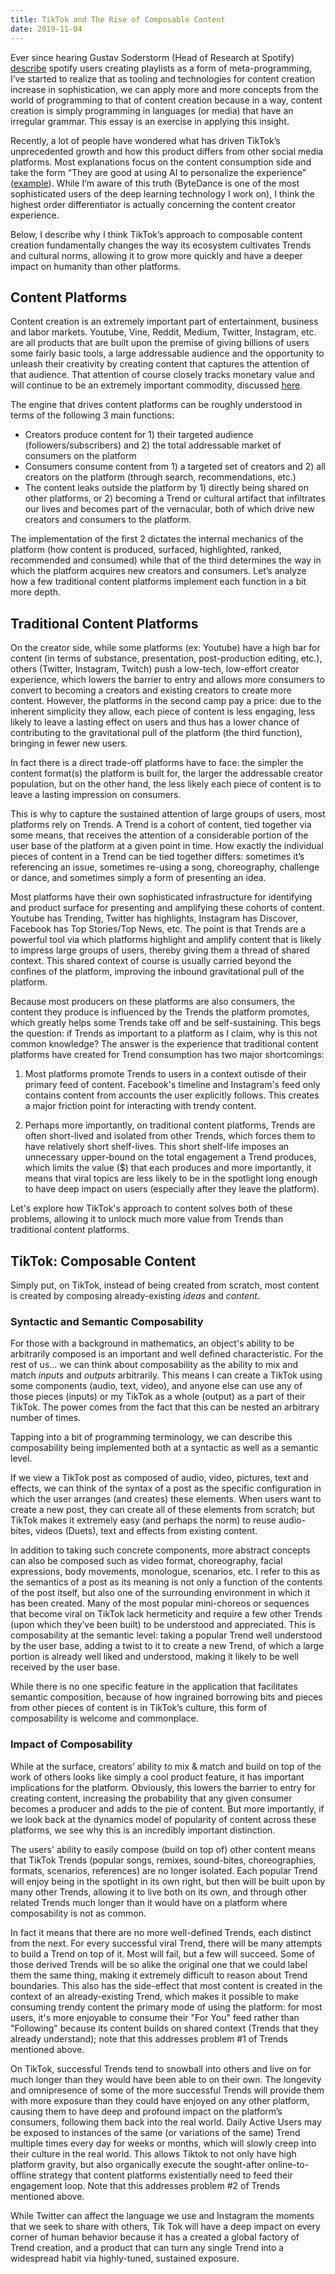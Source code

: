 ```yaml
---
title: TikTok and The Rise of Composable Content
date: 2019-11-04
---
```

Ever since hearing Gustav Soderstorm (Head of Research at Spotify) [describe](https://www.youtube.com/watch?v=v-9Mpe7NhkM&t=31m18s) spotify users creating playlists as a form of meta-programming, I’ve started to realize that as tooling and technologies for content creation increase in sophistication, we can apply more and more concepts from the world of programming to that of content creation because in a way, content creation is simply programming in languages (or media) that have an irregular grammar. This essay is an exercise in applying this insight.

Recently, a lot of people have wondered what has driven TikTok’s unprecedented growth and how this product differs from other social media platforms. Most explanations focus on the content consumption side and take the form “They are good at using AI to personalize the experience”  ([example](https://a16z.com/2018/12/03/when-ai-is-the-product-the-rise-of-ai-based-consumer-apps/)). While I’m aware of this truth (ByteDance is one of the most sophisticated users of the deep learning technology I work on), I think the highest order differentiator is actually concerning the content creator experience. 

Below, I describe why I think TikTok’s approach to composable content creation fundamentally changes the way its ecosystem cultivates Trends and cultural norms, allowing it to grow more quickly and have a deeper impact on humanity than other platforms. 
 
## Content Platforms
 
Content creation is an extremely important part of entertainment, business and labor markets.
Youtube, Vine, Reddit, Medium, Twitter, Instagram, etc. are all products that are built upon the premise of giving billions of users some fairly basic tools, a large addressable audience and the opportunity to unleash their creativity by creating content that captures the attention of that audience. That attention of course closely tracks monetary value and will continue to be an extremely important commodity, discussed [here](http://preprint.peddy.ai/attention).


The engine that drives content platforms can be roughly understood in terms of the following 3 main functions:

* Creators produce content for 1) their targeted audience (followers/subscribers) and 2) the total addressable market of consumers on the platform  
* Consumers consume content from 1) a targeted set of creators and 2) all creators on the platform (through search, recommendations, etc.)
* The content leaks outside the platform by 1) directly being shared on other platforms, or 2) becoming a Trend or cultural artifact that infiltrates our lives and becomes part of the vernacular, both of which drive new creators and consumers to the platform.


The implementation of the first 2 dictates the internal mechanics of the platform (how content is produced, surfaced, highlighted, ranked, recommended and consumed) while that of the third determines the way in which the platform acquires new creators and consumers. Let’s analyze how a few traditional content platforms implement each function in a bit more depth. 
 
## Traditional Content Platforms
On the creator side, while some platforms (ex: Youtube) have a high bar for content (in terms of substance, presentation, post-production editing, etc.), others (Twitter, Instagram, Twitch) push a low-tech, low-effort creator experience, which lowers the barrier to entry and allows more consumers to convert to becoming a creators and existing creators to create more content.
However, the platforms in the second camp pay a price: due to the inherent simplicity they allow, each piece of content is less engaging, less likely to leave a lasting effect on users and thus has a lower chance of contributing to the gravitational pull of the platform (the third function), bringing in fewer new users.


In fact there is a direct trade-off platforms have to face: the simpler the content format(s) the platform is built for, the larger the addressable creator population, but on the other hand, the less likely each piece of content is to leave a lasting impression on consumers.


This is why to capture the sustained attention of large groups of users, most platforms rely on Trends. A Trend is a cohort of content, tied together via some means, that receives the attention of a considerable portion of the user base of the platform at a given point in time. How exactly the individual pieces of content in a Trend can be tied together differs: sometimes it’s referencing an issue, sometimes re-using a song, choreography, challenge or dance, and sometimes simply a form of presenting an idea. 


Most platforms have their own sophisticated infrastructure for identifying and product surface for presenting and amplifying these cohorts of content. Youtube has Trending, Twitter has highlights, Instagram has Discover, Facebook has Top Stories/Top News, etc. The point is that Trends are a powerful tool via which platforms highlight and amplify content that is likely to impress large groups of users, thereby giving them a thread of shared context. This shared context of course is usually carried beyond the confines of the platform, improving the inbound gravitational pull of the platform.


Because most producers on these platforms are also consumers, the content they produce is influenced by the Trends the platform promotes, which greatly helps some Trends take off and be self-sustaining. This begs the question: if Trends as important to a platform as I claim, why is this not common knowledge? The answer is the experience that traditional content platforms have created for Trend consumption has two major shortcomings:

1) Most platforms promote Trends to users in a context outisde of their primary feed of content. Facebook's timeline and Instagram's feed only contains content from accounts the user explicitly follows. This creates a major friction point for interacting with trendy content.

2) Perhaps more importantly, on traditional content platforms, Trends are often short-lived and isolated from other Trends, which forces them to have relatively short shelf-lives. This short shelf-life imposes an unnecessary upper-bound on the total engagement a Trend produces, which limits the value ($) that each produces and more importantly, it means that viral topics are less likely to be in the spotlight long enough to have deep impact on users (especially after they leave the platform). 

Let's explore how TikTok's approach to content solves both of these problems, allowing it to unlock much more value from Trends than traditional content platforms.
 
## TikTok: Composable Content
 
Simply put, on TikTok, instead of being created from scratch, most content is created by composing already-existing _ideas_ and _content_.
 
### Syntactic and Semantic Composability

For those with a background in mathematics, an object's ability to be arbitrarily composed is an important and well defined characteristic. For the rest of us... we can think about composability as the ability to mix and match _inputs_ and _outputs_ arbitrarily. This means I can create a TikTok using some components (audio, text, video), and anyone else can use any of those pieces (inputs) or my TikTok as a whole (output) as a part of their TikTok. The power comes from the fact that this can be nested an arbitrary number of times.


Tapping into a bit of programming terminology, we can describe this composability being implemented both at a syntactic as well as a semantic level.


If we view a TikTok post as composed of audio, video, pictures, text and effects, we can think of the syntax of a post as the specific configuration in which the user arranges (and creates) these elements. When users want to create a new post, they can create all of these elements from scratch; but TikTok makes it extremely easy (and perhaps the norm) to reuse audio-bites, videos (Duets), text and effects from existing content.


In addition to taking such concrete components, more abstract concepts can also be composed such as video format, choreography, facial expressions, body movements, monologue, scenarios, etc. I refer to this as the semantics of a post as its meaning is not only a function of the contents of the post itself, but also one of the surrounding environment in which it has been created. Many of the most popular mini-choreos or sequences that become viral on TikTok lack hermeticity and require a few other Trends (upon which they’ve been built) to be understood and appreciated. This is composability at the semantic level: taking a popular Trend well understood by the user base, adding a twist to it to create a new Trend, of which a large portion is already well liked and understood, making it likely to be well received by the user base.


While there is no one specific feature in the application that facilitates semantic composition, because of how ingrained borrowing bits and pieces from other pieces of content is in TikTok’s culture, this form of composability is welcome and commonplace.
 
### Impact of Composability
 
While at the surface, creators’ ability to mix & match and build on top of the work of others looks like simply a cool product feature, it has important implications for the platform. Obviously, this lowers the barrier to entry for creating content, increasing the probability that any given consumer becomes a producer and adds to the pie of content. But more importantly, if we look back at the dynamics model of popularity of content across these platforms, we see why this is an incredibly important distinction.
 
The users' ability to easily compose (build on top of) other content means that TikTok Trends (popular songs, remixes, sound-bites, choreographies, formats, scenarios, references) are no longer isolated. Each popular Trend will enjoy being in the spotlight in its own right, but then will be built upon by many other Trends, allowing it to live both on its own, and through other related Trends much longer than it would have on a platform where composability is not as common.
 
In fact it means that there are no more well-defined Trends, each distinct from the next. For every successful viral Trend, there will be many attempts to build a Trend on top of it. Most will fail, but a few will succeed. Some of those derived Trends will be so alike the original one that we could label them the same thing, making it extremely difficult to reason about Trend boundaries. This also has the side-effect that most content is created in the context of an already-existing Trend, which makes it possible to make consuming trendy content the primary mode of using the platform: for most users, it's more enjoyable to consume their "For You" feed rather than "Following" because its content builds on shared context (Trends that they already understand); note that this addresses problem #1 of Trends mentioned above.
 
On TikTok, successful Trends tend to snowball into others and live on for much longer than they would have been able to on their own. The longevity and omnipresence of some of the more successful Trends will provide them with more exposure than they could have enjoyed on any other platform, causing them to have deep and profound impact on the platform’s consumers, following them back into the real world. Daily Active Users may be exposed to instances of the same (or variations of the same) Trend multiple times every day for weeks or months, which will slowly creep into their culture in the real world. This allows Tiktok to not only have high platform gravity, but also organically execute the sought-after online-to-offline strategy that content platforms existentially need to feed their engagement loop. Note that this addresses problem #2 of Trends mentioned above.

While Twitter can affect the language we use and Instagram the moments that we seek to share with others, Tik Tok will have a deep impact on every corner of human behavior because it has a created a global factory of Trend creation, and a product that can turn any single Trend into a widespread habit via highly-tuned, sustained exposure.
